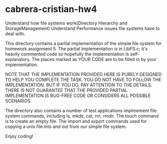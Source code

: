 # cabrera-cristian-hw4
Understand how file systems work(Directory Hierarchy and StorageManagement) Understand Performance issues file systems have to deal with. 

This directory contains a partial implementation of the simple file
system for homework assignment 5. The partial implementation is in
LibFS.c; it's heavily commented code so hopefully the implementation
is self-explanatory. The places marked as YOUR CODE are to be filled
in by your implementation.

NOTE THAT THE IMPLEMENTATION PROVIDED HERE IS PURELY DESIGNED TO HELP
YOU COMPLETE THE TASK. YOU DO NOT HAVE TO FOLLOW THE IMPLEMENTATION.
BUT IF YOU DO, PAY ATTENTION TO THE DETAILS. THERE IS NOT GUARANTEE
THAT THE PROVIDED PARTIAL IMPLEMENTATION IS BUG-FREE CODE OR CONSIDERS
ALL POSSIBLE SCENARIOS.

The directory also contains a number of test applications implmement
file system commands, including ls, mkdir, cat, rm, rmdir. The touch
command is to create an empty file. The import and export commands
used for copying a unix file into and out from our simple file system.

Enjoy coding!